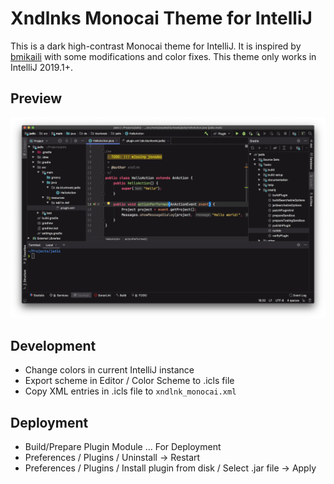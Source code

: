 # Xndlnks Monocai Theme for IntelliJ

This is a dark high-contrast Monocai theme for IntelliJ.
It is inspired by [bmikaili](https://github.com/bmikaili/intellij-monocai-theme)
with some modifications and color fixes. This theme only works in IntelliJ 2019.1+.

## Preview

![](preview.png)

## Development

- Change colors in current IntelliJ instance
- Export scheme in Editor / Color Scheme to .icls file
- Copy XML entries in .icls file to `xndlnk_monocai.xml`

## Deployment

- Build/Prepare Plugin Module ... For Deployment
- Preferences / Plugins / Uninstall -> Restart
- Preferences / Plugins / Install plugin from disk / Select .jar file -> Apply
